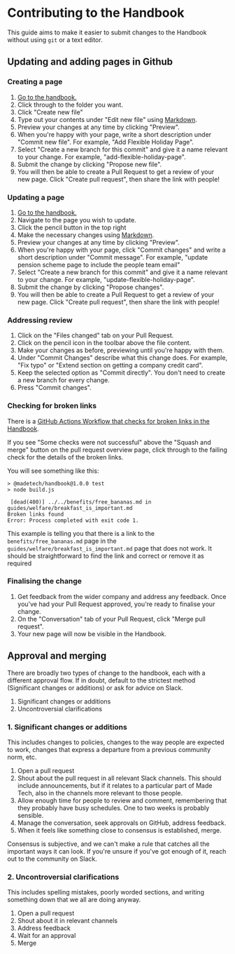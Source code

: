 # Contributing to the Handbook

This guide aims to make it easier to submit changes to the Handbook without using `git` or a text editor.

## Updating and adding pages in Github

### Creating a page

1. [Go to the handbook.](https://github.com/madetech/handbook)
2. Click through to the folder you want.
3. Click "Create new file"
4. Type out your contents under "Edit new file" using [Markdown](https://docs.github.com/en/github/writing-on-github/getting-started-with-writing-and-formatting-on-github/basic-writing-and-formatting-syntax).
5. Preview your changes at any time by clicking "Preview".
6. When you're happy with your page, write a short description under "Commit new file". For example, "Add Flexible Holiday Page".
7. Select "Create a new branch for this commit" and give it a name relevant to your change. For example, "add-flexible-holiday-page".
8. Submit the change by clicking "Propose new file".
9. You will then be able to create a Pull Request to get a review of your new page. Click "Create pull request", then share the link with people!

### Updating a page

1. [Go to the handbook.](https://github.com/madetech/handbook)
2. Navigate to the page you wish to update.
3. Click the pencil button in the top right
4. Make the necessary changes using [Markdown](https://docs.github.com/en/github/writing-on-github/getting-started-with-writing-and-formatting-on-github/basic-writing-and-formatting-syntax).
5. Preview your changes at any time by clicking "Preview".
6. When you're happy with your page, click "Commit changes" and write a short description under "Commit message". For example, "update pension scheme page to include the people team email"
7. Select "Create a new branch for this commit" and give it a name relevant to your change. For example, "update-flexible-holiday-page".
8. Submit the change by clicking "Propose changes".
9. You will then be able to create a Pull Request to get a review of your new page. Click "Create pull request", then share the link with people!

### Addressing review

1. Click on the "Files changed" tab on your Pull Request.
2. Click on the pencil icon in the toolbar above the file content.
3. Make your changes as before, previewing until you're happy with them.
4. Under "Commit Changes" describe what this change does. For example, "Fix typo" or "Extend section on getting a company credit card".
5. Keep the selected option as "Commit directly". You don't need to create a new branch for every change.
6. Press "Commit changes".

### Checking for broken links

There is a [GitHub Actions Workflow that checks for broken links in the Handbook](https://github.com/madetech/handbook/actions/workflows/test.yml).

If you see "Some checks were not successful" above the "Squash and merge" button on the pull request overview page, click through to the failing check for the details of the broken links.

You will see something like this:

```console
> @madetech/handbook@1.0.0 test
> node build.js

 [dead(400)] ../../benefits/free_bananas.md in guides/welfare/breakfast_is_important.md
Broken links found
Error: Process completed with exit code 1.
```

This example is telling you that there is a link to the `benefits/free_bananas.md` page in the `guides/welfare/breakfast_is_important.md` page that does not work. It should be straightforward to find the link and correct or remove it as required

### Finalising the change

1. Get feedback from the wider company and address any feedback. Once you've had your Pull Request approved, you're ready to finalise your change.
2. On the "Conversation" tab of your Pull Request, click "Merge pull request".
3. Your new page will now be visible in the Handbook.

## Approval and merging

There are broadly two types of change to the handbook, each with a different approval flow.
If in doubt, default to the strictest method (Significant changes or additions) or ask for advice on Slack.

1. Significant changes or additions
2. Uncontroversial clarifications


### 1. Significant changes or additions

This includes changes to policies, changes to the way people are expected to work, changes that express a departure from a previous community norm, etc.

1. Open a pull request
2. Shout about the pull request in all relevant Slack channels. This should include announcements, but if it relates to a particular part of Made Tech, also in
the channels more relevant to those people.
3. Allow enough time for people to review and comment, remembering that they probably have busy schedules. One to two weeks is probably sensible.
4. Manage the conversation, seek approvals on GitHub, address feedback.
5. When it feels like something close to consensus is established, merge.

Consensus is subjective, and we can't make a rule that catches all the important ways it can look.
If you're unsure if you've got enough of it, reach out to the community on Slack.

### 2. Uncontroversial clarifications

This includes spelling mistakes, poorly worded sections, and writing something down that we all are doing anyway.

1. Open a pull request
2. Shout about it in relevant channels
3. Address feedback
4. Wait for an approval
5. Merge
